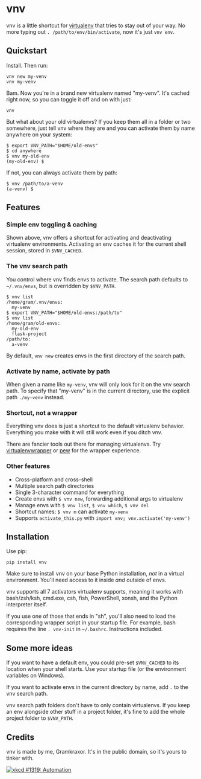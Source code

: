 # vnv

vnv is a little shortcut for [virtualenv] that tries to stay out of your
way.
No more typing out `. /path/to/env/bin/activate`, now it's just
`vnv env`.

[virtualenv]: https://pypi.org/project/virtualenv/


## Quickstart

Install.
Then run:
```
vnv new my-venv
vnv my-venv
```
Bam. Now you're in a brand new virtualenv named "my-venv".
It's cached right now, so you can toggle it off and on with just:
```
vnv
```

But what about your old virtualenvs? If you keep them all in a folder or
two somewhere, just tell vnv where they are and you can activate them by
name anywhere on your system:
```
$ export VNV_PATH="$HOME/old-envs"
$ cd anywhere
$ vnv my-old-env
(my-old-env) $
```
If not, you can always activate them by path:
```
$ vnv /path/to/a-venv
(a-venv) $
```


## Features

### Simple env toggling & caching

Shown above, vnv offers a shortcut for activating and deactivating
virtualenv environments.
Activating an env caches it for the current shell session, stored in
`$VNV_CACHED`.

### The vnv search path

You control where vnv finds envs to activate.
The search path defaults to `~/.vnv/envs`, but is overridden by
`$VNV_PATH`.

```
$ vnv list
/home/gram/.vnv/envs:
  my-venv
$ export VNV_PATH="$HOME/old-envs:/path/to"
$ vnv list
/home/gram/old-envs:
  my-old-env
  flask-project
/path/to:
  a-venv
```

By default, `vnv new` creates envs in the first directory of the search
path.

### Activate by name, activate by path

When given a name like `my-venv`, vnv will only look for it on the vnv
search path.
To specify that "my-venv" is in the current directory, use the explicit
path `./my-venv` instead.

### Shortcut, not a wrapper

Everything vnv does is just a shortcut to the default virtualenv
behavior.
Everything you make with it will still work even if you ditch vnv.

There are fancier tools out there for managing virtualenvs.
Try [virtualenvwrapper] or [pew] for the wrapper experience.

[virtualenvwrapper]: https://pypi.org/project/virtualenvwrapper
[pew]: https://pypi.org/project/pew

### Other features

- Cross-platform and cross-shell
- Multiple search path directories
- Single 3-character command for everything
- Create envs with `$ vnv new`, forwarding additional args to virtualenv
- Manage envs with `$ vnv list`, `$ vnv which`, `$ vnv del`
- Shortcut names: `$ vnv m` can activate `my-venv`
- Supports `activate_this.py` with `import vnv; vnv.activate('my-venv')`


## Installation

Use pip:
```
pip install vnv
```

Make sure to install vnv on your base Python installation, *not* in a
virtual environment.
You'll need access to it inside *and* outside of envs.

vnv supports all 7 activators virtualenv supports, meaning it works with
bash/zsh/ksh, cmd.exe, csh, fish, PowerShell, xonsh, and the Python
interpreter itself.

If you use one of those that ends in "sh", you'll also need to load the
corresponding wrapper script in your startup file.
For example, bash requires the line `. vnv-init` in `~/.bashrc`.
Instructions included.


## Some more ideas

If you want to have a default env, you could pre-set `$VNV_CACHED` to
its location when your shell starts.
Use your startup file (or the environment variables on Windows).

If you want to activate envs in the current directory by name, add `.`
to the vnv search path.

vnv search path folders don't have to only contain virtualenvs.
If you keep an env alongside other stuff in a project folder, it's fine
to add the whole project folder to `$VNV_PATH`.


## Credits

vnv is made by me, Gramkraxor.
It's in the public domain, so it's yours to tinker with.


[![xkcd #1319: Automation](https://imgs.xkcd.com/comics/automation.png "xkcd #1319: Automation")](https://xkcd.com/1319/)
